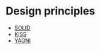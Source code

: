 # Design principles

- [SOLID](design-principles/SOLID.md)
- [KISS](design-principles/KISS.md)
- [YAGNI](design-principles/YAGNI.md)
